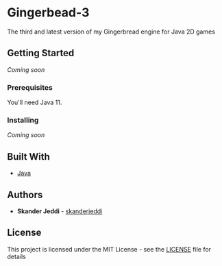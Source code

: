 # Gingerbead-3
The third and latest version of my Gingerbread engine for Java 2D games

## Getting Started

*Coming soon*

### Prerequisites

You'll need Java 11.

### Installing

*Coming soon*

## Built With

* [Java](https://www.java.com/)

## Authors

* **Skander Jeddi** - [skanderjeddi](https://github.com/skanderjeddi)

## License

This project is licensed under the MIT License - see the [LICENSE](LICENSE) file for details
